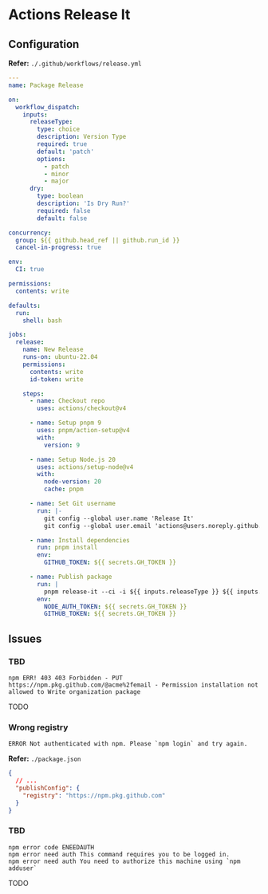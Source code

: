 # Actions Release It

<!--
https://github.com/marketplace/actions/release-it-github-action
-->

## Configuration

**Refer:** `./.github/workflows/release.yml`

```yml
---
name: Package Release

on:
  workflow_dispatch:
    inputs:
      releaseType:
        type: choice
        description: Version Type
        required: true
        default: 'patch'
        options:
          - patch
          - minor
          - major
      dry:
        type: boolean
        description: 'Is Dry Run?'
        required: false
        default: false

concurrency:
  group: ${{ github.head_ref || github.run_id }}
  cancel-in-progress: true

env:
  CI: true

permissions:
  contents: write

defaults:
  run:
    shell: bash

jobs:
  release:
    name: New Release
    runs-on: ubuntu-22.04
    permissions:
      contents: write
      id-token: write

    steps:
      - name: Checkout repo
        uses: actions/checkout@v4

      - name: Setup pnpm 9
        uses: pnpm/action-setup@v4
        with:
          version: 9

      - name: Setup Node.js 20
        uses: actions/setup-node@v4
        with:
          node-version: 20
          cache: pnpm

      - name: Set Git username
        run: |-
          git config --global user.name 'Release It'
          git config --global user.email 'actions@users.noreply.github.com'

      - name: Install dependencies
        run: pnpm install
        env:
          GITHUB_TOKEN: ${{ secrets.GH_TOKEN }}

      - name: Publish package
        run: |
          pnpm release-it --ci -i ${{ inputs.releaseType }} ${{ inputs.dry && '--dry-run' || '' }}
        env:
          NODE_AUTH_TOKEN: ${{ secrets.GH_TOKEN }}
          GITHUB_TOKEN: ${{ secrets.GH_TOKEN }}
```

## Issues

### TBD

```log
npm ERR! 403 403 Forbidden - PUT https://npm.pkg.github.com/@acme%2femail - Permission installation not allowed to Write organization package
```

<!--
https://github.com/orgs/community/discussions/57724
-->

TODO

### Wrong registry

```log
ERROR Not authenticated with npm. Please `npm login` and try again.
```

**Refer:** `./package.json`

```json
{
  // ...
  "publishConfig": {
    "registry": "https://npm.pkg.github.com"
  }
}
```

### TBD

```log
npm error code ENEEDAUTH
npm error need auth This command requires you to be logged in.
npm error need auth You need to authorize this machine using `npm adduser`
```

TODO
